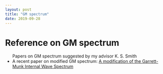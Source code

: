 ```yaml
---
layout: post
title: "GM spectrum"
date: 2019-09-28
---
```

<h1> Reference on GM spectrum</h1>
<ul>
 Papers on GM spectrum suggested by my advisor K. S. Smith
<li> A recent paper on modified GM spectrum: <a href="https://doi.org/10.1175/1520-0485(2002)032<3166:AMOTGM>2.0.CO;2
">A modification of the Garrett-Munk Internal Wave Spectrum</a></li>

 </ul>
